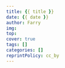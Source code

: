 ```yaml
---
title: {{ title }}
date: {{ date }}
author: Farry
img: 
top: 
cover: true
tags: []
categories: []
reprintPolicy: cc_by
---
```

## 

### 


#### 


### 


#### 

### 


#### 

### 


#### 

### 


#### 

### 


#### 